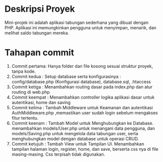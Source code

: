 
# Deskripsi Proyek  
Mini-projek ini adalah aplikasi tabungan sederhana yang dibuat dengan PHP. Aplikasi ini memungkinkan pengguna untuk menyimpan, menarik, dan melihat saldo tabungan mereka.

# Tahapan commit 

1. Commit pertama: Hanya folder dan file kosong sesuai struktur proyek, tanpa kode.
2. Commit kedua : Setup database serta konfigurasinya : config/database.php (Konfigurasi database), database.sql, .htaccess 
3. Commit ketiga : Menambahkan routing dasar pada index.php dan atur routing di web.php
4. Commit keempat : Menambahkan controller logika aplikasi dasar untuk autentikasi, home dan saving 
5. Commit kelima : Tambah Middleware untuk Keamanan dan autentikasi AuthMiddleware.php ,memastikan user sudah login sebelum mengakses fitur tertentu.
6. Commit keenam :  Tambah Model untuk Menghubungkan ke Database. menambahkan models/User.php untuk menangani data pengguna, dan models/Saving.php untuk mengelola data tabungan user, serta menghubungkan model dengan database untuk operasi CRUD.
7. Commit ketujuh : Tambah View untuk Tampilan UI. Menambahkan tampilan halaman login, register, home, dan save, berserta css nya di file masing-masing. Css terpisah tidak digunakan. 